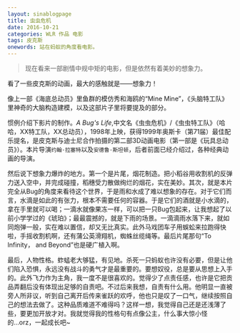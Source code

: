 ```yaml
---
layout: sinablogpage
title: 虫虫危机
date: 2016-10-21
categories: WLR 作品 电影
tags: 皮克斯 
onewords: 站在蚂蚁的角度看电影。
---
```

> 现在看来一部剧情中规中矩的电影，但是依然有着美妙的想象力。

看了一些皮克斯的动画，最大的感触就是——想象力！

像上一部《海底总动员》里鱼群的模仿秀和海鸥的“Mine Mine”，《头脑特工队》里神奇的大脑构造建模，以及这部片子里将要提及的部分。

惯例介绍下影片的制作。*A Bug's Life*,中文名《虫虫危机》/《虫虫特工队》（哈哈，XX特工队，XX总动员），1998年上映，获得1999年奥斯卡（第71届）最佳配乐提名，是皮克斯与迪士尼合作拍摄的第二部3D动画电影（第一部是《玩具总动员》）。本片导演`约翰·拉塞特`以及`安德鲁·斯坦顿`，后者前面已经介绍过，各种经典动画的导演。

然后说下想象力爆炸的地方。第一个是片尾，烟花制造。把小稻谷用收割机的反弹力送入空中，并完成碰撞，稻穗受力散做绚烂的烟花，实在美妙。其次，就是本片完全从Bug的角度来看待这个世界，于是雨和水成了难以想象的存在。对于它们而言，水滴是如此的有张力，根本不需要任何的容器。于是它们的酒就是小水滴的，拿在手里就可以喝；一滴水就像果冻一样，可以把一只Bug包起来，让我想起了以前小学学过的《琥珀》；最最震撼的，就是下雨的场景。一滴滴雨水落下来，就如同炮弹一般，实在难以置信，却又无比真实。此外马戏团车子用蜈蚣来拉跑得快啦，手摇收割机啊，还有蒲公英滑翔机，蜘蛛丝缆绳等。最后片尾那句“To Infinity， and Beyond”也是硬广植入啊。

最后，人物性格。蚱蜢老大够猛，有见地。杀死一只蚂蚁也许没有必要，但是让他们陷入恐惧，永远没有战斗的勇气才是最重要的。要想奴役，总是要从思想上入手的。此外飞力作为主角，我一度不是很喜欢的。觉得少了点责任感，也许是它把贡品弄翻后没有体现出足够的自责吧。不过后来我想，自责有什么用。他明显一直被旁人所非议，听到自己离开后传来雀跃的欢呼，他也只是叹了一口气，继续按照自己的想法去做了。这种品质难道不难得吗？这样一想，我觉得自己还是还浅薄了些，要更加开放才对。我就觉得我的性格句有点像公主，什么事大惊小怪的...orz，一起成长吧~


